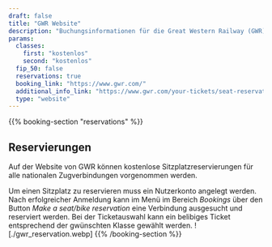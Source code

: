 ```yaml
---
draft: false
title: "GWR Website"
description: "Buchungsinformationen für die Great Western Railway (GWR) Website."
params:
  classes:
    first: "kostenlos"
    second: "kostenlos"
  fip_50: false
  reservations: true
  booking_link: "https://www.gwr.com/"
  additional_info_link: "https://www.gwr.com/your-tickets/seat-reservations"
  type: "website"
---
```


{{% booking-section "reservations" %}}

## Reservierungen

Auf der Website von GWR können kostenlose Sitzplatzreservierungen für alle nationalen Zugverbindungen vorgenommen werden.

Um einen Sitzplatz zu reservieren muss ein Nutzerkonto angelegt werden. Nach erfolgreicher Anmeldung kann im Menü im Bereich _Bookings_ über den Button _Make a seat/bike reservation_ eine Verbindung ausgesucht und reserviert werden. Bei der Ticketauswahl kann ein belibiges Ticket entsprechend der gwünschten Klasse gewählt werden.
![./gwr_reservation.webp]
{{% /booking-section %}}
